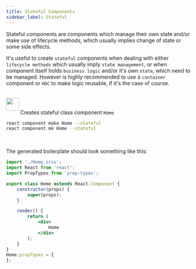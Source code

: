 ```yaml
---
title: Stateful Components
sidebar_label: Stateful
---
```


Stateful components are components which manage their own state and/or
make use of lifecycle methods, which usually implies change of state or some side effects.

It's useful to create `stateful` components when dealing with either `lifecycle methods` which usually imply `state management`, or when component itself holds `business logic` and/or it's own `state`, which need to be managed. However is highly recommended to use a `container` component or
`HOC` to make logic reusable, if it's the case of course.

<br/>

<img align="left" src="https://cdn.jsdelivr.net/gh/steevehook/react-devcli@5ef47b56/icons/markers/draft.svg" height="35px">
<br/>

Creates stateful class component `Home`

```bash
react component make Home --stateful
react component mk Home --stateful
```

<br/>

The generated boilerplate should look something like this:

```jsx
import './Home.scss';
import React from 'react';
import PropTypes from 'prop-types';

export class Home extends React.Component {
    constructor(props) {
        super(props);
    }

    render() {
        return (
            <div>
                Home
            </div>
        );
    }
}
Home.propTypes = {
};
```

